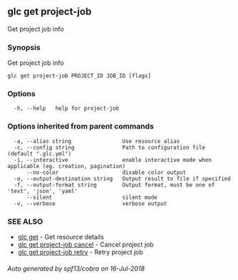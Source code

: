 ## glc get project-job

Get project job info

### Synopsis

Get project job info

```
glc get project-job PROJECT_ID JOB_ID [flags]
```

### Options

```
  -h, --help   help for project-job
```

### Options inherited from parent commands

```
  -a, --alias string                Use resource alias
  -c, --config string               Path to configuration file (default ".glc.yml")
  -i, --interactive                 enable interactive mode when applicable (eg. creation, pagination)
      --no-color                    disable color output
  -o, --output-destination string   Output result to file if specified
  -f, --output-format string        Output format, must be one of 'text', 'json', 'yaml'
      --silent                      silent mode
  -v, --verbose                     verbose output
```

### SEE ALSO

* [glc get](glc_get.md)	 - Get resource details
* [glc get project-job cancel](glc_get_project-job_cancel.md)	 - Cancel project job
* [glc get project-job retry](glc_get_project-job_retry.md)	 - Retry project job

###### Auto generated by spf13/cobra on 16-Jul-2018
